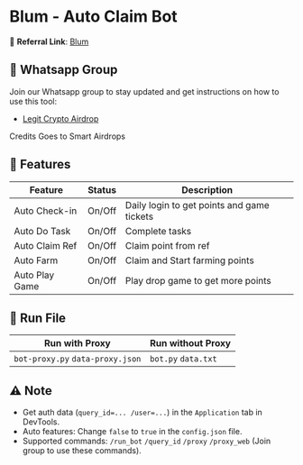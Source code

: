 # Blum - Auto Claim Bot

🔗 **Referral Link**: [Blum](https://t.me/blum/app?startapp=ref_F5Mw2IbzBt)

## 📢 Whatsapp Group

Join our Whatsapp group to stay updated and get instructions on how to use this tool:

- [Legit Crypto Airdrop](https://chat.whatsapp.com/I510IxGK3dYFOOJGVtkdsT)

Credits Goes to Smart Airdrops

## 🌟 Features

| Feature        | Status | Description                                |
| -------------- | ------ | ------------------------------------------ |
| Auto Check-in  | On/Off | Daily login to get points and game tickets |
| Auto Do Task   | On/Off | Complete tasks                             |
| Auto Claim Ref | On/Off | Claim point from ref                       |
| Auto Farm      | On/Off | Claim and Start farming points             |
| Auto Play Game | On/Off | Play drop game to get more points          |

## 🚀 Run File

| Run with Proxy                   | Run without Proxy   |
| -------------------------------- | ------------------- |
| `bot-proxy.py` `data-proxy.json` | `bot.py` `data.txt` |

## ⚠️ Note

- Get auth data (`query_id=... /user=...`) in the `Application` tab in DevTools.
- Auto features: Change `false` to `true` in the `config.json` file.
- Supported commands: `/run_bot` `/query_id` `/proxy` `/proxy_web` (Join group to use these commands).
